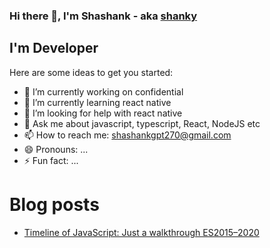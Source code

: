 ### Hi there 👋, I'm Shashank - aka [shanky](https://www.linkedin.com/in/shashankgpt/)

## I'm Developer
<!--
**shashankgpt/shashankgpt** is a ✨ _special_ ✨ repository because its `README.md` (this file) appears on your GitHub profile.

-->
Here are some ideas to get you started:

- 🔭 I’m currently working on confidential
- 🌱 I’m currently learning react native
- 🤔 I’m looking for help with react native
- 💬 Ask me about javascript, typescript, React, NodeJS etc
- 📫 How to reach me: shashankgpt270@gmail.com
- 😄 Pronouns: ...
- ⚡ Fun fact: ...

# Blog posts
<!-- BLOG-POST-LIST:START -->
- [Timeline of JavaScript: Just a walkthrough ES2015–2020](https://medium.com/@shashankgpt270/timeline-of-javascript-just-a-walkthrough-es2015-2020-8090caf18f63?source=rss-73b799c87dd8------2)
<!-- BLOG-POST-LIST:END -->
